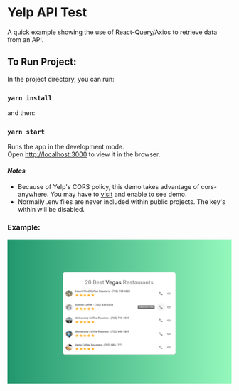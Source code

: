 # Yelp API Test
A quick example showing the use of React-Query/Axios to retrieve data from an API.

## To Run Project:
In the project directory, you can run:

### `yarn install`
and then:
### `yarn start`

Runs the app in the development mode.\
Open [http://localhost:3000](http://localhost:3000) to view it in the browser.

#### *Notes* 
- Because of Yelp's CORS policy, this demo takes advantage of cors-anywhere. You may have to [visit](https://cors-anywhere.herokuapp.com/corsdemo) and enable to see demo.
- Normally .env files are never included within public projects. The key's within will be disabled.

### Example:
![Example](example.png)